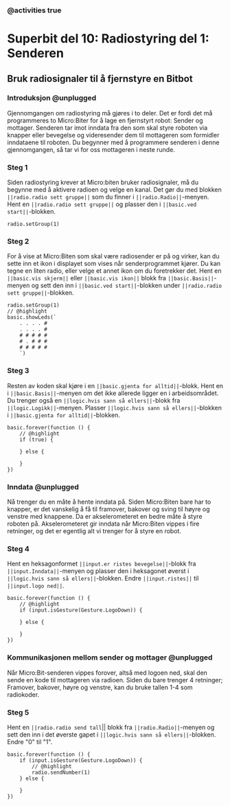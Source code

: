 ### @activities true

# Superbit del 10: Radiostyring del 1: Senderen
## Bruk radiosignaler til å fjernstyre en Bitbot
### Introduksjon @unplugged

Gjennomgangen om radiostyring må gjøres i to deler.
Det er fordi det må programmeres to Micro:Biter for å lage en fjernstyrt robot: Sender og mottager.
Senderen tar imot inndata fra den som skal styre roboten via knapper eller bevegelse og videresender dem til mottageren som formidler inndataene til roboten.
Du begynner med å programmere senderen i denne gjennomgangen, så tar vi for oss mottageren i neste runde.

### Steg 1

Siden radiostyring krever at Micro:biten bruker radiosignaler, må du begynne med å aktivere radioen og velge en kanal.
Det gør du med blokken ``||radio.radio sett gruppe||`` som du finner i ``||radio.Radio||``-menyen.
Hent en ``||radio.radio sett gruppe||`` og plasser den i ``||basic.ved start||``-blokken.

```blocks
radio.setGroup(1)
```

### Steg 2

For å vise at Micro:Biten som skal være radiosender er på og virker, kan du sette inn et ikon i displayet som vises når senderprogrammet kjører.
Du kan tegne en liten radio, eller velge et annet ikon om du foretrekker det.
Hent en ``||basic.vis skjerm||`` eller ``||basic.vis ikon||`` blokk fra ``||basic.Basis||``-menyen og sett den inn i ``||basic.ved start||``-blokken under ``||radio.radio sett gruppe||``-blokken.

```blocks
radio.setGroup(1)
// @highlight
basic.showLeds(`
    . . . . #
    . . . . #
    # # # # #
    # . # # #
    # # # # #
    `)
```

### Steg 3

Resten av koden skal kjøre i en ``||basic.gjenta for alltid||``-blokk.
Hent en i ``||basic.Basis||``-menyen om det ikke allerede ligger en i arbeidsområdet.
Du trenger også en ``||logic.hvis sann så ellers||``-blokk fra ``||logic.Logikk||``-menyen.
Plasser ``||logic.hvis sann så ellers||``-blokken i ``||basic.gjenta for alltid||``-blokken.

```blocks
basic.forever(function () {
    // @highlight
    if (true) {
    	
    } else {
    	
    }
})
```

### Inndata @unplugged

Nå trenger du en måte å hente inndata på.
Siden Micro:Biten bare har to knapper, er det vanskelig å få til framover, bakover og sving til høyre og venstre med knappene.
Da er akselerometeret en bedre måte å styre roboten på.
Akselerometeret gir inndata når Micro:Biten vippes i fire retninger, og det er egentlig alt vi trenger for å styre en robot.

### Steg 4

Hent en heksagonformet ``||input.er ristes bevegelse||``-blokk fra ``||input.Inndata||``-menyen og plasser den i heksagonet øverst i ``||logic.hvis sann så ellers||``-blokken.
Endre ``||input.ristes||`` til ``||input.logo ned||``.

```blocks
basic.forever(function () {
    // @highlight
    if (input.isGesture(Gesture.LogoDown)) {
    	
    } else {
    	
    }
})
```

### Kommunikasjonen mellom sender og mottager @unplugged

Når Micro:Bit-senderen vippes forover, altså med logoen ned, skal den sende en kode til mottageren via radioen.
Siden du bare trenger 4 retninger; Framover, bakover, høyre og venstre, kan du bruke tallen 1-4 som radiokoder.

### Steg 5

Hent en ``||radio.radio send tall``|| blokk fra ``||radio.Radio||``-menyen og sett den inn i det øverste gapet i ``||logic.hvis sann så ellers||``-blokken.
Endre "0" til "1".

```blocks
basic.forever(function () {
    if (input.isGesture(Gesture.LogoDown)) {
        // @highlight
        radio.sendNumber(1)
    } else {
    	
    }
})
```


